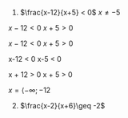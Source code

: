 1. $\frac{x-12}{x+5} < 0$
$x \ne -5$ 

$x-12 < 0$
$x+5 > 0$

$x-12 < 0$
$x + 5 > 0$

x-12 < 0
x-5 < 0

x + 12 > 0
x + 5 > 0

$x = \langle - \infty ; -12$


2. $\frac{x-2}{x+6}\geq -2$
